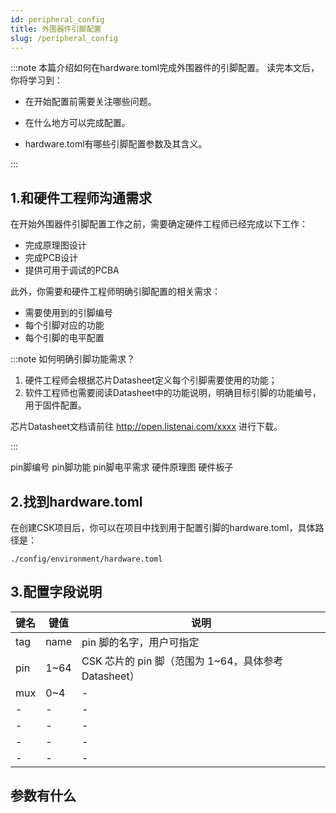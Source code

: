 ```yaml
---
id: peripheral_config
title: 外围器件引脚配置
slug: /peripheral_config
---
```


:::note 本篇介绍如何在hardware.toml完成外围器件的引脚配置。
读完本文后，你将学习到：

- 在开始配置前需要关注哪些问题。

- 在什么地方可以完成配置。

- hardware.toml有哪些引脚配置参数及其含义。

:::

## 1.和硬件工程师沟通需求

在开始外围器件引脚配置工作之前，需要确定硬件工程师已经完成以下工作：

- 完成原理图设计
- 完成PCB设计
- 提供可用于调试的PCBA

此外，你需要和硬件工程师明确引脚配置的相关需求：

- 需要使用到的引脚编号
- 每个引脚对应的功能
- 每个引脚的电平配置

:::note 如何明确引脚功能需求？

1. 硬件工程师会根据芯片Datasheet定义每个引脚需要使用的功能；
2. 软件工程师也需要阅读Datasheet中的功能说明，明确目标引脚的功能编号，用于固件配置。

芯片Datasheet文档请前往 http://open.listenai.com/xxxx 进行下载。

:::


pin脚编号
pin脚功能
pin脚电平需求
硬件原理图
硬件板子

## 2.找到hardware.toml

在创建CSK项目后，你可以在项目中找到用于配置引脚的hardware.toml，具体路径是：

`./config/environment/hardware.toml`

## 3.配置字段说明

| 键名 | 键值 | 说明 | 
| - | - | - | 
| tag | name |  pin 脚的名字，用户可指定 |
| pin | 1~64 | CSK 芯片的 pin 脚（范围为 1~64，具体参考Datasheet） |
| mux | 0~4 | - |
| - | - | - |
| - | - | - |
| - | - | - |
| - | - | - |


## 参数有什么

